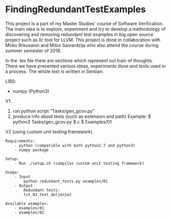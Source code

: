 # FindingRedundantTestExamples
This project is a part of my Master Studies' course of Software Verification. The main idea is to explore, experiment and try to develop a methodology of discovering and removing redundant test examples in big open source project such as llc tool for LLVM. This project is done in collaboration with Mirko Brkusanin and Milos Samardzija who also attend the course during summer semester of 2018.

In the .tex file there are sections which represent out train of thoughts. There we have presented various ideas, experiments done and tools used in a process. The whole text is written in Serbian. 

LIBS:
- numpy (Python3)

V1.
1. run python script "Tasks/gen_gcov.py"
2. produce info about tests (such as extension and path)
   Example:
   $ python3 Tasks/gen_gcov.py
   $ c
   $ Examples/01

V2 (using custom unit testing framework).

	Requirements:
		- python (compatible with both python2.7 and python3)
		- numpy package

	Setup:
		- Run ./setup.sh (compiles custom unit testing framework)

	Usage:
		- Input
			python redundant_tests.py examples/01 
		- Output
			Redundant tests: 
			tst_03.test_deljenje2
			
	Available examples:
		- examples/01
		- examples/02
